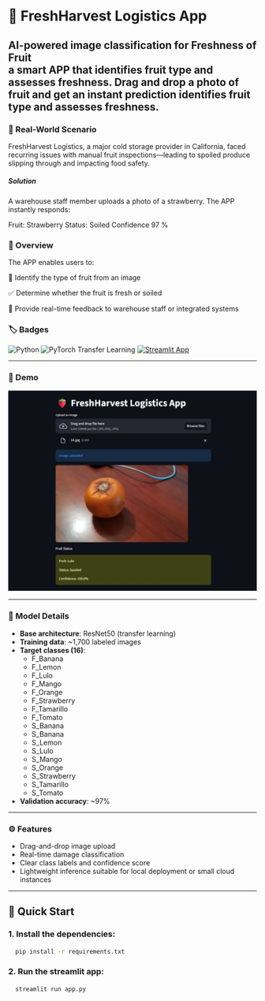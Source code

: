 # 🍓 FreshHarvest Logistics App

**AI-powered image classification for Freshness of Fruit**  
a smart APP that identifies fruit type and assesses freshness.
Drag and drop a  photo of fruit and get an instant prediction identifies fruit type and assesses freshness. 
---
### 🚨 Real-World Scenario
FreshHarvest Logistics, a major cold storage provider in California, faced recurring issues with manual fruit inspections—leading to spoiled produce slipping through and impacting food safety.
##### Solution
A warehouse staff member uploads a photo of a strawberry. The APP instantly responds:

Fruit: Strawberry Status: Soiled Confidence 97 %
### 🚀 Overview
The APP enables users to:

📸 Identify the type of fruit from an image

✅ Determine whether the fruit is fresh or soiled

🧠 Provide real-time feedback to warehouse staff or integrated systems
### 🏷️ Badges

![Python](https://img.shields.io/badge/Python-3.8%2B-blue?logo=python)
![PyTorch Transfer Learning](https://img.shields.io/badge/Transfer%20Learning-PyTorch-red?logo=pytorch&logoColor=white)
[![Streamlit App](https://img.shields.io/badge/Streamlit-App-orange?logo=streamlit&logoColor=white)](https://share.streamlit.io/your-username/your-repo)


---

### 📸 Demo

![App Screenshot](app_screenshot.jpeg)  


---

### 🧠 Model Details

- **Base architecture**: ResNet50 (transfer learning)  
- **Training data**: ~1,700 labeled images  
- **Target classes (16)**:
  - F_Banana
  - F_Lemon
  - F_Lulo
  - F_Mango
  - F_Orange
  - F_Strawberry
  - F_Tamarillo
  - F_Tomato
  - S_Banana
  - S_Banana
  - S_Lemon
  - S_Lulo
  - S_Mango
  - S_Orange
  - S_Strawberry
  - S_Tamarillo
  - S_Tomato
- **Validation accuracy**: ~97%

---

### ⚙️ Features

- Drag-and-drop image upload
- Real-time damage classification
- Clear class labels and confidence score
- Lightweight inference suitable for local deployment or small cloud instances

---

## 🚀 Quick Start
### 1. Install the dependencies:
     
```bash
  pip install -r requirements.txt
```
   
### 2. Run the streamlit app:
```bash
  streamlit run app.py
